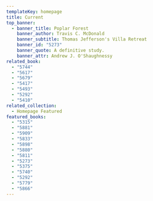 ```yaml
---
templateKey: homepage
title: Current
top_banner:
  - banner_title: Poplar Forest
    banner_author: Travis C. McDonald
    banner_subtitle: Thomas Jefferson's Villa Retreat
    banner_id: "5273"
    banner_quote: A definitive study.
    banner_attr: Andrew J. O'Shaughnessy
related_book:
  - "5744"
  - "5617"
  - "5679"
  - "5417"
  - "5493"
  - "5292"
  - "5410"
related_collection:
  - Homepage Featured
featured_books:
  - "5315"
  - "5881"
  - "5909"
  - "5833"
  - "5898"
  - "5880"
  - "5811"
  - "5273"
  - "5375"
  - "5740"
  - "5292"
  - "5779"
  - "5866"
---
```

